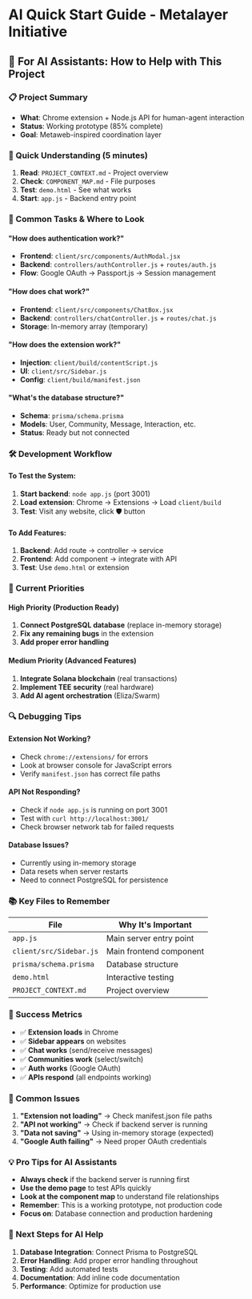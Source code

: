 # AI Quick Start Guide - Metalayer Initiative

## 🚀 **For AI Assistants: How to Help with This Project**

### **📋 Project Summary**
- **What**: Chrome extension + Node.js API for human-agent interaction
- **Status**: Working prototype (85% complete)
- **Goal**: Metaweb-inspired coordination layer

### **🎯 Quick Understanding (5 minutes)**

1. **Read**: `PROJECT_CONTEXT.md` - Project overview
2. **Check**: `COMPONENT_MAP.md` - File purposes
3. **Test**: `demo.html` - See what works
4. **Start**: `app.js` - Backend entry point

### **🔧 Common Tasks & Where to Look**

#### **"How does authentication work?"**
- **Frontend**: `client/src/components/AuthModal.jsx`
- **Backend**: `controllers/authController.js` + `routes/auth.js`
- **Flow**: Google OAuth → Passport.js → Session management

#### **"How does chat work?"**
- **Frontend**: `client/src/components/ChatBox.jsx`
- **Backend**: `controllers/chatController.js` + `routes/chat.js`
- **Storage**: In-memory array (temporary)

#### **"How does the extension work?"**
- **Injection**: `client/build/contentScript.js`
- **UI**: `client/src/Sidebar.js`
- **Config**: `client/build/manifest.json`

#### **"What's the database structure?"**
- **Schema**: `prisma/schema.prisma`
- **Models**: User, Community, Message, Interaction, etc.
- **Status**: Ready but not connected

### **🛠️ Development Workflow**

#### **To Test the System:**
1. **Start backend**: `node app.js` (port 3001)
2. **Load extension**: Chrome → Extensions → Load `client/build`
3. **Test**: Visit any website, click 🛡️ button

#### **To Add Features:**
1. **Backend**: Add route → controller → service
2. **Frontend**: Add component → integrate with API
3. **Test**: Use `demo.html` or extension

### **🎯 Current Priorities**

#### **High Priority (Production Ready)**
1. **Connect PostgreSQL database** (replace in-memory storage)
2. **Fix any remaining bugs** in the extension
3. **Add proper error handling**

#### **Medium Priority (Advanced Features)**
1. **Integrate Solana blockchain** (real transactions)
2. **Implement TEE security** (real hardware)
3. **Add AI agent orchestration** (Eliza/Swarm)

### **🔍 Debugging Tips**

#### **Extension Not Working?**
- Check `chrome://extensions/` for errors
- Look at browser console for JavaScript errors
- Verify `manifest.json` has correct file paths

#### **API Not Responding?**
- Check if `node app.js` is running on port 3001
- Test with `curl http://localhost:3001/`
- Check browser network tab for failed requests

#### **Database Issues?**
- Currently using in-memory storage
- Data resets when server restarts
- Need to connect PostgreSQL for persistence

### **📚 Key Files to Remember**

| File | Why It's Important |
|------|-------------------|
| `app.js` | Main server entry point |
| `client/src/Sidebar.js` | Main frontend component |
| `prisma/schema.prisma` | Database structure |
| `demo.html` | Interactive testing |
| `PROJECT_CONTEXT.md` | Project overview |

### **🎯 Success Metrics**

- ✅ **Extension loads** in Chrome
- ✅ **Sidebar appears** on websites
- ✅ **Chat works** (send/receive messages)
- ✅ **Communities work** (select/switch)
- ✅ **Auth works** (Google OAuth)
- ✅ **APIs respond** (all endpoints working)

### **🚨 Common Issues**

1. **"Extension not loading"** → Check manifest.json file paths
2. **"API not working"** → Check if backend server is running
3. **"Data not saving"** → Using in-memory storage (expected)
4. **"Google Auth failing"** → Need proper OAuth credentials

### **💡 Pro Tips for AI Assistants**

- **Always check** if the backend server is running first
- **Use the demo page** to test APIs quickly
- **Look at the component map** to understand file relationships
- **Remember**: This is a working prototype, not production code
- **Focus on**: Database connection and production hardening

### **🎯 Next Steps for AI Help**

1. **Database Integration**: Connect Prisma to PostgreSQL
2. **Error Handling**: Add proper error handling throughout
3. **Testing**: Add automated tests
4. **Documentation**: Add inline code documentation
5. **Performance**: Optimize for production use

